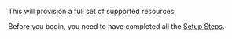 This will provision a full set of supported resources 

Before you begin, you need to have completed all the [Setup Steps](/wiki#setup-steps).

